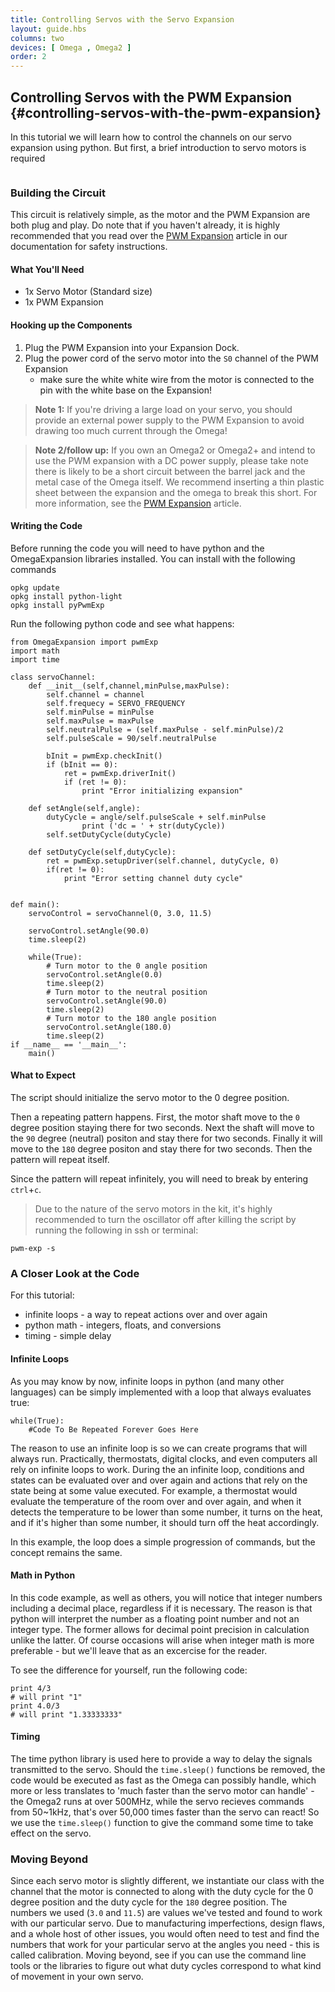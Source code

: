 ```yaml
---
title: Controlling Servos with the Servo Expansion
layout: guide.hbs
columns: two
devices: [ Omega , Omega2 ]
order: 2
---
```


## Controlling Servos with the PWM Expansion {#controlling-servos-with-the-pwm-expansion}

In this tutorial we will learn how to control the channels on our servo expansion using python. But first, a brief introduction to servo motors is required

<!-- servo -->
```{r child = '../../shared/servos.md'}
```

### Building the Circuit

This circuit is relatively simple, as the motor and the PWM Expansion are both plug and play. Do note that if you haven't already, it is highly recommended that you read over the [PWM Expansion](#pwm-expansion) article in our documentation for safety instructions.

#### What You'll Need

* 1x Servo Motor (Standard size)
* 1x PWM Expansion


#### Hooking up the Components

<!-- // - talk about how to connect a servo to the pwm expansion
// - make sure to mention that an external power supply is required for more servos and larger loads
// can totally rip off large chunks of the pwm expansion hardware article from the documentation
//  * should isolate that text from the pwm hw article into markdown files that can be included here -->

1. Plug the PWM Expansion into your Expansion Dock.
1. Plug the power cord of the servo motor into the `S0` channel of the PWM Expansion
	* make sure the white white wire from the motor is connected to the pin with the white base on the Expansion!

>**Note 1:** If you're driving a large load on your servo, you should provide an external power supply to the PWM Expansion to avoid drawing too much current through the Omega!

>**Note 2/follow up:** If you own an Omega2 or Omega2+ and intend to use the PWM expansion with a DC power supply, please take note there is likely to be a short circuit between the barrel jack and the metal case of the Omega itself. We recommend inserting a thin plastic sheet between the expansion and the omega to break this short. For more information, see the [PWM Expansion](#pwm-expansion) article.


#### Writing the Code

<!-- // Note from Lazar: for this and the rest of the pwm expansion articles, see https://github.com/OnionIoT/i2c-exp-driver/blob/master/src/python/omegaMotors.py for code example

// * create a class that uses the omegapwm class from the previous example to drive a servo
//    * essentially create the servo class (from the file above), can skip the getSettings, setupMinAngle, and setupMaxAngle functions for the purposes of this example
//    * make sure the class follows the angle described in the servo section above ie 0˚->180˚ as opposed to -90-˚>90˚
// * the program should be something along the lines of setting the servo to 0˚, 45˚, 90˚, 135˚, 180˚, and then back down by 45˚ steps, have a noticeable but not annoyingly long delay between the steps
//  * have it run in an infinite loop -->

Before running the code you will need to have python and the OmegaExpansion libraries installed. You can install with the following commands

```
opkg update
opkg install python-light
opkg install pyPwmExp
```

Run the following python code and see what happens:
```
from OmegaExpansion import pwmExp
import math
import time

class servoChannel:
	def __init__(self,channel,minPulse,maxPulse):
		self.channel = channel
		self.frequecy = SERVO_FREQUENCY
		self.minPulse = minPulse
		self.maxPulse = maxPulse
		self.neutralPulse = (self.maxPulse - self.minPulse)/2
		self.pulseScale = 90/self.neutralPulse

		bInit = pwmExp.checkInit()
		if (bInit == 0):
			ret = pwmExp.driverInit()
			if (ret != 0):
				print "Error initializing expansion"

	def setAngle(self,angle):
		dutyCycle = angle/self.pulseScale + self.minPulse
                print ('dc = ' + str(dutyCycle))
		self.setDutyCycle(dutyCycle)

	def setDutyCycle(self,dutyCycle):
		ret = pwmExp.setupDriver(self.channel, dutyCycle, 0)
		if(ret != 0):
			print "Error setting channel duty cycle"


def main():
	servoControl = servoChannel(0, 3.0, 11.5)

	servoControl.setAngle(90.0)
	time.sleep(2)

	while(True):
		# Turn motor to the 0 angle position
		servoControl.setAngle(0.0)
		time.sleep(2)
		# Turn motor to the neutral position
		servoControl.setAngle(90.0)
		time.sleep(2)
		# Turn motor to the 180 angle position
		servoControl.setAngle(180.0)
		time.sleep(2)
if __name__ == '__main__':
	main()
```

#### What to Expect

<!--
// TODO: IMAGE gif of a servo connected to the omega doing this
//  - make sure in the gif it's oriented in the same way as above in the servo section
-->

The script should initialize the servo motor to the 0 degree position.

Then a repeating pattern happens. First, the motor shaft move to the `0` degree position staying there for two seconds. Next the shaft will move to the `90` degree (neutral) positon and stay there for two seconds. Finally it will move to the `180` degree positon and stay there for two seconds. Then the pattern will repeat itself.

Since the pattern will repeat infinitely, you will need to break by entering `ctrl`+`c`.

>Due to the nature of the servo motors in the kit, it's highly recommended to turn the oscillator off after killing the script by running the following in ssh or terminal:
```
pwm-exp -s
```

### A Closer Look at the Code

<!--// this code introduced
// * doing math in python
// * brought back the idea of using a class within a class (link back to the first time this was introduced in the 7seg article)
// * brought back the infinite loop-->

For this tutorial:
* infinite loops - a way to repeat actions over and over again
* python math - integers, floats, and conversions
* timing - simple delay

#### Infinite Loops
As you may know by now, infinite loops in python (and many other languages) can be simply implemented with a loop that always evaluates true:
```
while(True):
	#Code To Be Repeated Forever Goes Here
```

The reason to use an infinite loop is so we can create programs that will always run. Practically, thermostats, digital clocks, and even computers all rely on infinite loops to work. During the an infinite loop, conditions and states can be evaluated over and over again and actions that rely on the state being at some value executed. For example, a thermostat would evaluate the temperature of the room over and over again, and when it detects the temperature to be lower than some number, it turns on the heat, and if it's higher than some number, it should turn off the heat accordingly.

In this example, the loop does a simple progression of commands, but the concept remains the same.


#### Math in Python

In this code example, as well as others, you will notice that integer numbers including a decimal place, regardless if it is necessary. The reason is that python will interpret the number as a floating point number and not an integer type. The former allows for decimal point precision in calculation unlike the latter. Of course occasions will arise when integer math is more preferable - but we'll leave that as an excercise for the reader.

To see the difference for yourself, run the following code:

```
print 4/3
# will print "1"
print 4.0/3
# will print "1.33333333"
```

#### Timing

The time python library is used here to provide a way to delay the signals transmitted to the servo. Should the `time.sleep()` functions be removed, the code would be executed as fast as the Omega can possibly handle, which more or less translates to 'much faster than the servo motor can handle' - the Omega2 runs at over 500MHz, while the servo recieves commands from 50~1kHz, that's over 50,000 times faster than the servo can react! So we use the `time.sleep()` function to give the command some time to take effect on the servo.


### Moving Beyond

Since each servo motor is slightly different, we instantiate our class with the channel that the motor is connected to along with the duty cycle for the 0 degree position and the duty cycle for the `180` degree position. The numbers we used (`3.0` and `11.5`) are values we've tested and found to work with our particular servo. Due to manufacturing imperfections, design flaws, and a whole host of other issues, you would often need to test and find the numbers that work for your particular servo at the angles you need - this is called calibration. Moving beyond, see if you can use the command line tools or the libraries to figure out what duty cycles correspond to what kind of movement in your own servo.
